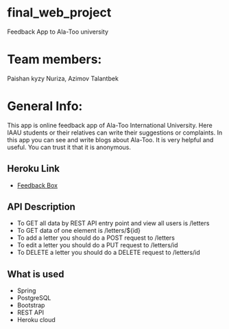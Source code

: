 # final_web_project
Feedback App to Ala-Too university

# Team members:
Paishan kyzy Nuriza,
Azimov Talantbek

# General Info:
This app is online feedback app of Ala-Too International University. Here IAAU students or their relatives can write their suggestions or complaints.
In this app you can see and write blogs about Ala-Too. It is very helpful and useful.
You can trust it that it is anonymous.

## Heroku Link
<ul>
  <li><a href="https://trustbox.herokuapp.com/">Feedback Box</a></li>
</ul>

## API Description
<ul>
<li>To GET all data by REST API entry point and view all users is /letters</li>
<li>To GET data of one element is /letters/${id}</li>
<li>To add a letter you should do a POST request to /letters</li>
<li>To edit a letter you should do a PUT request to /letters/id</li>
<li>To DELETE a letter you should do a DELETE request to /letters/id</li>
 </ul>

## What is used
<ul>
  <li> Spring</li>
  <li>PostgreSQL</li>
  <li>Bootstrap</li>
  <li>REST API</li>
  <li>Heroku cloud</li>
</ul>
